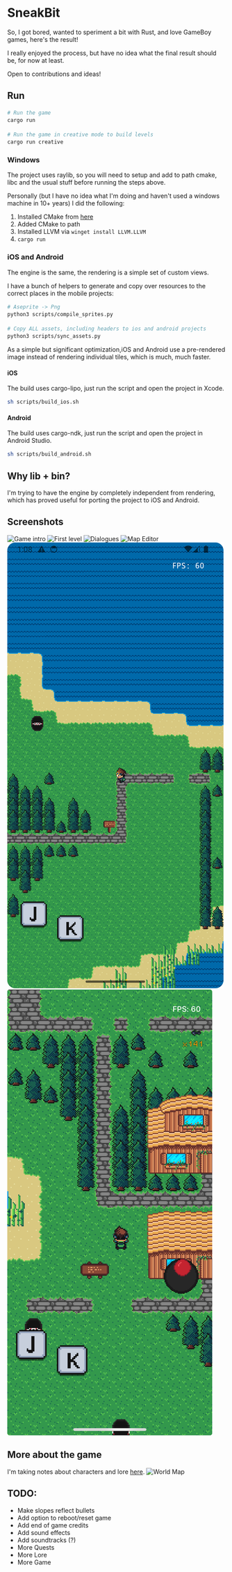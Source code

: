# SneakBit

So, I got bored, wanted to speriment a bit with Rust, and love GameBoy games, here's the result!

I really enjoyed the process, but have no idea what the final result should be, for now at least.

Open to contributions and ideas!

## Run
```bash
# Run the game
cargo run

# Run the game in creative mode to build levels
cargo run creative
```

### Windows
The project uses raylib, so you will need to setup and add to path cmake, libc and the usual stuff before running the steps above.

Personally (but I have no idea what I'm doing and haven't used a windows machine in 10+ years) I did the following:
1. Installed CMake from [here](https://cmake.org/download/)
2. Added CMake to path
3. Installed LLVM via `winget install LLVM.LLVM`
4. `cargo run` 

### iOS and Android
The engine is the same, the rendering is a simple set of custom views.

I have a bunch of helpers to generate and copy over resources to the correct places in the mobile projects:
```bash
# Aseprite -> Png
python3 scripts/compile_sprites.py

# Copy ALL assets, including headers to ios and android projects
python3 scripts/sync_assets.py
```

As a simple but significant optimization,iOS and Android use a pre-rendered image instead of rendering individual tiles, which is much, much faster.

#### iOS
The build uses cargo-lipo, just run the script and open the project in Xcode.
```bash
sh scripts/build_ios.sh
```

#### Android
The build uses cargo-ndk, just run the script and open the project in Android Studio.
```bash
sh scripts/build_android.sh
```

## Why lib + bin?
I'm trying to have the engine by completely independent from rendering, which has proved useful for porting the project to iOS and Android.

## Screenshots
![Game intro](docs/1.png)
![First level](docs/2.png)
![Dialogues](docs/4.png)
![Map Editor](docs/6.png)
![Android](docs/android.png)
![iOS](docs/ios.jpeg)

## More about the game
I'm taking notes about characters and lore [here](https://github.com/curzel-it/sneakbit/blob/main/docs/game_design_document.md).
![World Map](docs/world_map.png)

## TODO:
- Make slopes reflect bullets
- Add option to reboot/reset game
- Add end of game credits
- Add sound effects
- Add soundtracks (?)
- More Quests
- More Lore
- More Game